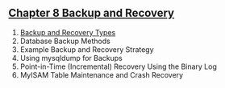 ## [Chapter 8 Backup and Recovery](http://dev.mysql.com/doc/refman/5.7/en/backup-and-recovery.html)

1. [Backup and Recovery Types](./1.md)
1. Database Backup Methods
1. Example Backup and Recovery Strategy
1. Using mysqldump for Backups
1. Point-in-Time (Incremental) Recovery Using the Binary Log
1. MyISAM Table Maintenance and Crash Recovery
